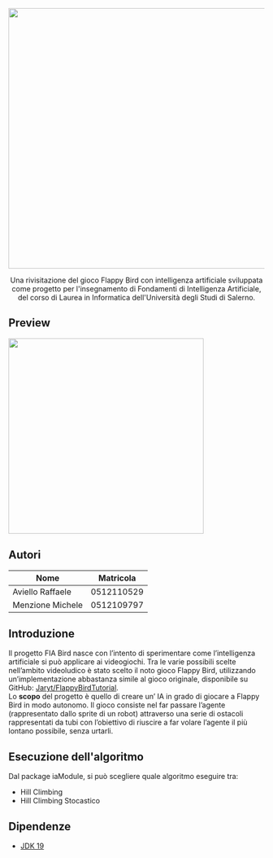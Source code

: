 <p align="center">
  <img src="https://github.com/raffaeleav/fia-bird/assets/114619463/2e8ea9ad-739f-4e58-98cb-70539385edf2" width="512" heigth="120">
</p>

<p align="center">
 Una rivisitazione del gioco Flappy Bird con intelligenza artificiale sviluppata come progetto per l'insegnamento di Fondamenti di Intelligenza Artificiale, del corso di Laurea in Informatica dell'Università degli Studi di Salerno. 
</p>


## Preview
<p>
  <img src="https://github.com/raffaeleav/fia-bird/assets/114619463/14afa6ef-8956-4ce0-b435-8c5011dc7c6a" width="384" heigth="384">
</p>


## Autori
|Nome|Matricola|
|----|---------|
| Aviello Raffaele | 0512110529 |
| Menzione Michele | 0512109797 |


## Introduzione
Il progetto FIA Bird nasce con l’intento di sperimentare come l’intelligenza artificiale si può applicare ai videogiochi. Tra le varie possibili scelte nell’ambito videoludico è stato scelto il noto gioco Flappy Bird, utilizzando un’implementazione abbastanza
simile al gioco originale, disponibile su GitHub: [Jaryt/FlappyBirdTutorial](https://github.com/Jaryt/FlappyBirdTutorial).
<br>
Lo **scopo** del progetto è quello di creare un’ IA in grado di giocare a Flappy Bird in modo autonomo.
Il gioco consiste nel far passare l’agente (rappresentato dallo sprite di un robot) attraverso una serie di ostacoli rappresentati da tubi con l’obiettivo di riuscire a far volare l’agente il più lontano possibile, senza urtarli.


## Esecuzione dell'algoritmo
Dal package iaModule, si può scegliere quale algoritmo eseguire tra:
- Hill Climbing
- Hill Climbing Stocastico


## Dipendenze
- [JDK 19](https://www.oracle.com/java/technologies/downloads/#java19 "JDK 19")

